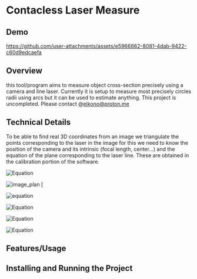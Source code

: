 # Contacless Laser Measure

## Demo
https://github.com/user-attachments/assets/e5966662-8081-4dab-9422-c60d9edcaefa

## Overview
this tool/program aims to measure object cross-section precisely using a camera and line laser. Currently it is setup to measure most precisely circles radii using arcs but it can be used to estimate anything. This project is uncompleted. Please contact @eikono@proton.me

## Technical Details
To be able to find real 3D coordinates from an image we triangulate the points corresponding to the laser in the image for this we need to know the position of the camera and its intrinsic (focal length, center...) and the equation of the plane corresponding to the laser line. These are obtained in the calibration portion of the software.

![Equation](https://latex.codecogs.com/svg.image?K=%5Cbegin%7Bbmatrix%7Df_x%26s%26c_x%5C%5C0%26f_y%26c_y%5C%5C0%260%261%5Cend%7Bbmatrix%7D)

![image_plan](https://latex.codecogs.com/svg.image?I=%5Cbegin%7Bbmatrix%7DI%280%2C0%29%26I%281%2C0%29%26%5Chdots%26I%28W-1%2C0%29%5C%5CI%280%2C1%29%26I%281%2C1%29%26%5Chdots%26I%28W-1%2C1%29%5C%5C%5Cvdots%26%5Cvdots%26%5Cddots%26%5Cvdots%5C%5CI%280%2CH-1%29%26I%281%2CH-1%29%26%5Chdots%26I%28W-1%2CH-1%29%5Cend%7Bbmatrix%7D)
[

![equation](https://latex.codecogs.com/png.latex?\mathbf{uv1}%20=%20K^{-1}%20\begin{bmatrix}%20x%20\\%20y%20\\%201%20\end{bmatrix})


![Equation](https://latex.codecogs.com/svg.image?Ax+By+Cz+D=0)

![Equation](https://latex.codecogs.com/svg.image?A(ut)+B(vt)+C(t)+D=0)

![Equation](https://latex.codecogs.com/svg.image?t=-\frac{D}{Au+Bv+C})


## Features/Usage


## Installing and Running the Project


